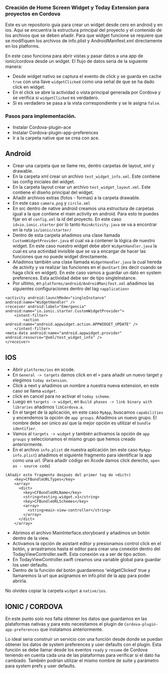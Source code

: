 ### Creación de Home Screen Widget y Today Extension para proyectos en Cordova

Este es un repositorio guia para crear un widget desde cero en android y en ios. Aqui se encuentra la estructura principal del proyecto y el contenido de los archivos que se deben añadir. Para que widget funcione se requiere que se modifiquen los archivos de info.plist y AndroidManifest.xml directamente en los platforms.

En este caso funciona para abrir vistas y pasar datos a una app de ionic/cordova desde un widget. El flujo de datos seria de la siguiente manera:

- Desde widget nativo se captura el evento de click y se guarda en cache `true` con una llave `widgetClicked` como una señal de que se ha dado click en widget. 
- En el click se abre la actividad o vista principal generada por Cordova y se verifica si `widgetClicked` es verdadero.
- Si es verdadero se pasa a la vista correspondiente y se le asigna `false`.

### Pasos para implementación.

- Instalar Cordova-plugin-ace
- Instalar Cordova-plugin-app-preferences
- Ir a la carpeta native que se crea con ace.

## Android

- Crear una carpeta que se llame res, dentro carpetas de layout, xml y drawable.
- En la carpeta xml crear un archivo `test_widget_info.xml`. Este contiene las config iniciales del widget.
- En la carpeta layout crear un archivo `test_widget_layout.xml`. Este contiene el diseño principal del widget.
- Añadir archivos extras (fotos - formas) a la carpeta drawable.
- En este caso `camera.png` y `circle.xml`
- En src dentro de native android creamos una estructura de carpetas igual a la que contiene el main activity en android. Para esto te puedes fijar en el `config.xml` la id del proyecto. En este caso `id=io.ionic.starter` por lo tanto `MainActivity.java` se va a encontrar en la ruta `io/ionic/starter/`
- Dentro de esta carpeta añadimos una clase llamada `CustomWidgetProvider.java` el cual va a contener la lógica de nuestro widget. En este caso nuestro widget debe abrir `WidgetHandler.java` la cual es una actividad invisible que se va a encargar de hacer las funciones que no puede widget directamente.
- Añadimos también una clase llamada `WidgetHandler.java` la cual hereda de activity y va realizar las funciones en el `@onStart` (es decir cuando se haga click en widget). En este caso vamos a guardar un dato en system preferences. Esta actividad debe ser de tipo singleInstance.
- Por ultimo, en `platforms/android/AndroidManifest.xml` añadimos las siguientes configuraciones dentro del tag `<application>`

````
<activity android:launchMode="singleInstance" android:name="WidgetHandler" />
<receiver android:label="Emergencia" android:name="io.ionic.starter.CustomWidgetProvider">
    <intent-filter>
        <action android:name="android.appwidget.action.APPWIDGET_UPDATE" />
    </intent-filter>
<meta-data android:name="android.appwidget.provider" android:resource="@xml/test_widget_info" />
</receiver>
````

## IOS

- Abrir `platforms/ios` en xcode.
- En `General -> targets` damos click en el `+` para añadir un nuevo target y elegimos `today extension`.
- Click a next y añadimos un nombre a nuestra nueva extension, en este caso se llama `widget`.
- click en cancel para no activar el `today scheme`.
- Luego en `targets -> widget`, en `Build phases -> link binary with libraries` añadimos `libCordova.a`.
- En el target de la aplicación, en este caso `MyApp`, buscamos `capabilities` y encendemos la opción de `app groups`. Añadimos un nuevo grupo. El nombre debe ser único así que la mejor opción es utilizar el `bundle identifier`.
- Vamos al `targets -> widget` y también activamos la opción de `app groups` y seleccionamos el mismo grupo que hemos creado anteriormente.
- En el archivo `info.plist` de nuestra aplicación (en este caso `MyApp-info.plist`) añadimos el siguiente fragmento para identificar la app como una url. (Para añadir código en Xcode damos click derecho, `open as - source code`)

````
(Añadir este fragmento después del primer tag de <dict>)
    <key>CFBundleURLTypes</key>
    <array>
      <dict>
        <key>CFBundleURLName</key>
        <string>testing.widget.v1</string>
        <key>CFBundleURLSchemes</key>
        <array>
          <string>main-view-controller</string>
        </array>
      </dict>
    </array>
````

- Abrimos el archivo MainInterface.storyboard y añadimos un botón dentro de la view.
- Activamos la opción de asistant editor y presionamos control click en el botón, y arrastramos hasta el editor para crear una conexión dentro del TodayViewController.swift. Esta conexión va a ser de tipo action.
- En TodayViewController.swift creamos una variable global para guardar los user defaults. 
- Dentro de la función del botón guardaremos ‘widgetClicked’ true y llamaremos la url que asignamos en info.plist de la app para poder abrirla.

No olvides copiar la carpeta `widget` a `native/ios`.

## IONIC / CORDOVA

En este punto solo nos falta obtener los datos que guardamos en las plataformas nativas y para esto necesitamos el plugin de `Cordova-plugin-app-preferences` que instalamos anteriormente.

Lo ideal seria construir un servicio con una función desde donde se puedan obtener los datos de system preferences y user defaults con el plugin. Esta función se debe llamar desde los eventos `ready` y `resume` de Cordova teniendo en cuenta cada una de las plataformas para verificar si el dato ha cambiado. También podrían utilizar el mismo nombre de suite y parámetro para system prefs y user defaults.

